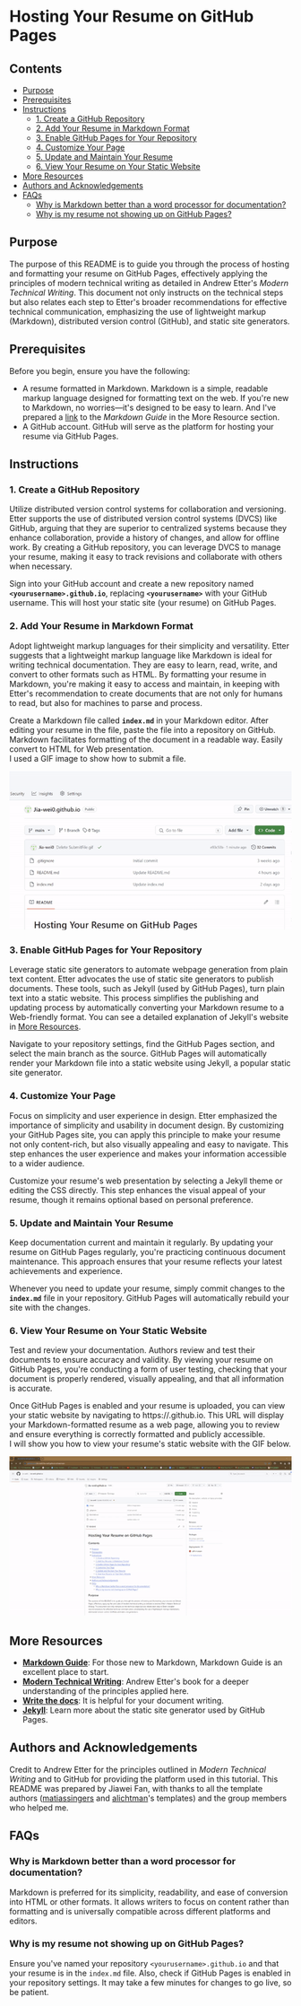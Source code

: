 # Hosting Your Resume on GitHub Pages


## Contents

- [Purpose](#Purpose)
- [Prerequisites](#Prerequisites)
- [Instructions](#Instructions)
  - [1. Create a GitHub Repository](#1-Create-a-GitHub-Repository)
  - [2. Add Your Resume in Markdown Format](#2-Add-Your-Resume-in-Markdown-Format)
  - [3. Enable GitHub Pages for Your Repository](#3-Enable-GitHub-Pages-for-Your-Repository)
  - [4. Customize Your Page](#4-Customize-Your-Page)
  - [5. Update and Maintain Your Resume](#5-Update-and-Maintain-Your-Resume)
  - [6. View Your Resume on Your Static Website](#6-View-Your-Resume-on-Your-Static-Website)
- [More Resources](#More-Resources)
- [Authors and Acknowledgements](#Authors-and-Acknowledgements)
- [FAQs](#FAQs)
  - [Why is Markdown better than a word processor for documentation?](#Why-is-Markdown-better-than-a-word-processor-for-documentation)
  - [Why is my resume not showing up on GitHub Pages?](#Why-is-my-resume-not-showing-up-on-GitHub-Pages)



## Purpose

The purpose of this README is to guide you through the process of hosting and formatting your resume on GitHub Pages, effectively applying the principles of modern technical writing as detailed in Andrew Etter's *Modern Technical Writing*. This document not only instructs on the technical steps but also relates each step to Etter's broader recommendations for effective technical communication, emphasizing the use of lightweight markup (Markdown), distributed version control (GitHub), and static site generators.


## Prerequisites

Before you begin, ensure you have the following:

- A resume formatted in Markdown. Markdown is a simple, readable markup language designed for formatting text on the web. If you're new to Markdown, no worries—it's designed to be easy to learn. And I've prepared a [link](#More-Resources) to the *Markdown Guide* in the More Resource section.
- A GitHub account. GitHub will serve as the platform for hosting your resume via GitHub Pages.


## Instructions

### 1. Create a GitHub Repository

Utilize distributed version control systems for collaboration and versioning. Etter supports the use of distributed version control systems (DVCS) like GitHub, arguing that they are superior to centralized systems because they enhance collaboration, provide a history of changes, and allow for offline work. By creating a GitHub repository, you can leverage DVCS to manage your resume, making it easy to track revisions and collaborate with others when necessary.

Sign into your GitHub account and create a new repository named **`<yourusername>.github.io`**, replacing **`<yourusername>`** with your GitHub username. This will host your static site (your resume) on GitHub Pages.

### 2. Add Your Resume in Markdown Format

Adopt lightweight markup languages for their simplicity and versatility. Etter suggests that a lightweight markup language like Markdown is ideal for writing technical documentation. They are easy to learn, read, write, and convert to other formats such as HTML. By formatting your resume in Markdown, you're making it easy to access and maintain, in keeping with Etter's recommendation to create documents that are not only for humans to read, but also for machines to parse and process.

Create a Markdown file called **`index.md`** in your Markdown editor. After editing your resume in the file, paste the file into a repository on GitHub. Markdown facilitates formatting of the document in a readable way. Easily convert to HTML for Web presentation.    
I used a GIF image to show how to submit a file.

![How to submit files](Image/SubmitFile.gif)

### 3. Enable GitHub Pages for Your Repository

Leverage static site generators to automate webpage generation from plain text content. Etter advocates the use of static site generators to publish documents. These tools, such as Jekyll (used by GitHub Pages), turn plain text into a static website. This process simplifies the publishing and updating process by automatically converting your Markdown resume to a Web-friendly format. You can see a detailed explanation of Jekyll's website in [More Resources](#More-Resources).

Navigate to your repository settings, find the GitHub Pages section, and select the main branch as the source. GitHub Pages will automatically render your Markdown file into a static website using Jekyll, a popular static site generator.

### 4. Customize Your Page

Focus on simplicity and user experience in design. Etter emphasized the importance of simplicity and usability in document design. By customizing your GitHub Pages site, you can apply this principle to make your resume not only content-rich, but also visually appealing and easy to navigate. This step enhances the user experience and makes your information accessible to a wider audience.

Customize your resume's web presentation by selecting a Jekyll theme or editing the CSS directly. This step enhances the visual appeal of your resume, though it remains optional based on personal preference.

### 5. Update and Maintain Your Resume

Keep documentation current and maintain it regularly. By updating your resume on GitHub Pages regularly, you're practicing continuous document maintenance. This approach ensures that your resume reflects your latest achievements and experience.

Whenever you need to update your resume, simply commit changes to the **`index.md`** file in your repository. GitHub Pages will automatically rebuild your site with the changes.

### 6. View Your Resume on Your Static Website

Test and review your documentation. Authors review and test their documents to ensure accuracy and validity. By viewing your resume on GitHub Pages, you're conducting a form of user testing, checking that your document is properly rendered, visually appealing, and that all information is accurate.

Once GitHub Pages is enabled and your resume is uploaded, you can view your static website by navigating to https://<yourusername>.github.io. This URL will display your Markdown-formatted resume as a web page, allowing you to review and ensure everything is correctly formatted and publicly accessible.    
I will show you how to view your resume's static website with the GIF below.

![How to find website](Image/HowToFindWebsite.gif)


## More Resources

- **[Markdown Guide](https://www.markdownguide.org/getting-started/)**: For those new to Markdown, Markdown Guide is an excellent place to start.
- **[Modern Technical Writing](https://www.amazon.ca/Modern-Technical-Writing-Introduction-Documentation-ebook/dp/B01A2QL9SS)**: Andrew Etter's book for a deeper understanding of the principles applied here.
- **[Write the docs](https://www.writethedocs.org/)**: It is helpful for your document writing.
- **[Jekyll](https://ubc-library-rc.github.io/intro-jekyll/jekyll/)**: Learn more about the static site generator used by GitHub Pages.


## Authors and Acknowledgements

Credit to Andrew Etter for the principles outlined in *Modern Technical Writing* and to GitHub for providing the platform used in this tutorial. This README was prepared by Jiawei Fan, with thanks to all the template authors ([matiassingers](https://github.com/matiassingers/awesome-readme) and [alichtman](https://github.com/alichtman/shallow-backup)'s templates) and the group members who helped me.

## FAQs

### Why is Markdown better than a word processor for documentation?

Markdown is preferred for its simplicity, readability, and ease of conversion into HTML or other formats. It allows writers to focus on content rather than formatting and is universally compatible across different platforms and editors.

### Why is my resume not showing up on GitHub Pages?

Ensure you've named your repository `<yourusername>.github.io` and that your resume is in the `index.md` file. Also, check if GitHub Pages is enabled in your repository settings. It may take a few minutes for changes to go live, so be patient.
